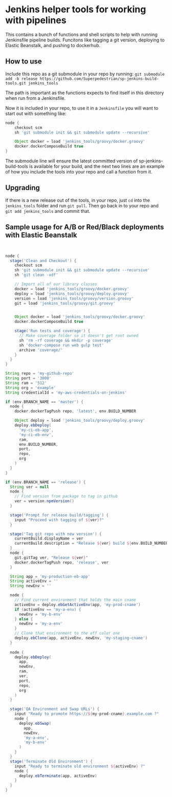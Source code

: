 # Jenkins helper tools for working with pipelines

This contains a bunch of functions and shell scripts to help with
running Jenkinsfile pipeline builds.  Funcitons like tagging a git
version, deploying to Elastic Beanstalk, and pushing to dockerhub.

## How to use

Include this repo as a git submodule in your repo by running:
`git submodule add -b release https://github.com/Superpedestrian/sp-jenkins-build-tools.git jenkins_tools`

The path is important as the functions expects to find itself in this
directory when run from a Jenkinsfile.

Now it is included in your repo, to use it in a `Jenkinsfile` you will
want to start out with something like:

```groovy
node {
    checkout scm
    sh 'git submodule init && git submodule update --recursive'

    Object docker = load 'jenkins_tools/groovy/docker.groovy'
    docker.dockerComposeBuild true
}
```

The submodule line will ensure the latest committed version of
sp-jenkins-build-tools is available for your build, and the next two
lines are an example of how you include the tools into your repo and
call a function from it.

## Upgrading

If there is a new release out of the tools, in your repo, just `cd`
into the `jenkins_tools` folder and run `git pull`.  Then go back in
to your repo and `git add jenkins_tools` and commit that.

## Sample usage for A/B or Red/Black deployments with Elastic Beanstalk

```groovy


node {
  stage('Clean and Checkout') {
    checkout scm
    sh 'git submodule init && git submodule update --recursive'
    sh 'git clean -xdf'

    // Import all of our library classes
    docker = load 'jenkins_tools/groovy/docker.groovy'
    deploy = load 'jenkins_tools/groovy/deploy.groovy'
    version = load 'jenkins_tools/groovy/version.groovy'
    git = load 'jenkins_tools/groovy/git.groovy'


    Object docker = load 'jenkins_tools/groovy/docker.groovy'
    docker.dockerComposeBuild true

    stage('Run tests and coverage') {
      // Make coverage folder so it doesn't get root owned
      sh 'rm -rf coverage && mkdir -p coverage'
      sh 'docker-compose run web gulp test'
      archive 'coverage/'
    }
  }
}

String repo = 'my-github-repo'
String port = '3000'
String ram = '512'
String org = 'example'
String credentialId = 'my-aws-credentials-on-jenkins'

if (env.BRANCH_NAME == 'master') {
  node {
    docker.dockerTagPush repo, 'latest', env.BUILD_NUMBER

    Object deploy = load 'jenkins_tools/groovy/deploy.groovy'
    deploy.ebDeploy(
      'my-ci-eb-app',
      'my-ci-eb-env',
      ram,
      env.BUILD_NUMBER,
      port,
      repo,
      org
    )
  }
}

if (env.BRANCH_NAME == 'release') {
  String ver = null
  node {
    // Find version from package to tag in github
    ver = version.npmVersion()
  }

  stage('Prompt for release build/tagging') {
    input "Proceed with tagging of ${ver}?"
  }

  stage('Tag git repo with new version') {
    currentBuild.displayName = ver
    currentBuild.description = "Release ${ver} build ${env.BUILD_NUMBER}"
  }
  node {
    git.gitTag ver, "Release ${ver}"
    docker.dockerTagPush repo, 'release', ver
  }

  String app = 'my-production-eb-app'
  String activeEnv = ''
  String newEnv = ''

  node {
    // Find current environment that holds the main cname
    activeEnv = deploy.ebGetActiveEnv(app, 'my-prod-cname')
    if (activeEnv == 'my-a-env) {
      newEnv = 'my-b-env'
    } else {
      newEnv = 'my-a-env'
    }
    // Clone that environment to the off color one
    deploy.ebClone(app, activeEnv, newEnv, 'my-staging-cname')
  }
  
  node {
    deploy.ebDeploy(
      app,
      newEnv,
      ram,
      ver,
      port,
      repo,
      org
    )
  }

  stage('QA Environment and Swap URLs') {
    input "Ready to promote https://${my-prod-cname}.example.com ?"
    node {
      deploy.ebSwap(
        app,
        newEnv,
        'my-a-env',
        'my-b-env'
      )
    }
  }
  stage('Terminate Old Environment') {
    input "Ready to terminate old environment ${activeEnv} ?"
    node {
      deploy.ebTerminate(app, activeEnv)
    }
  }
}
```
